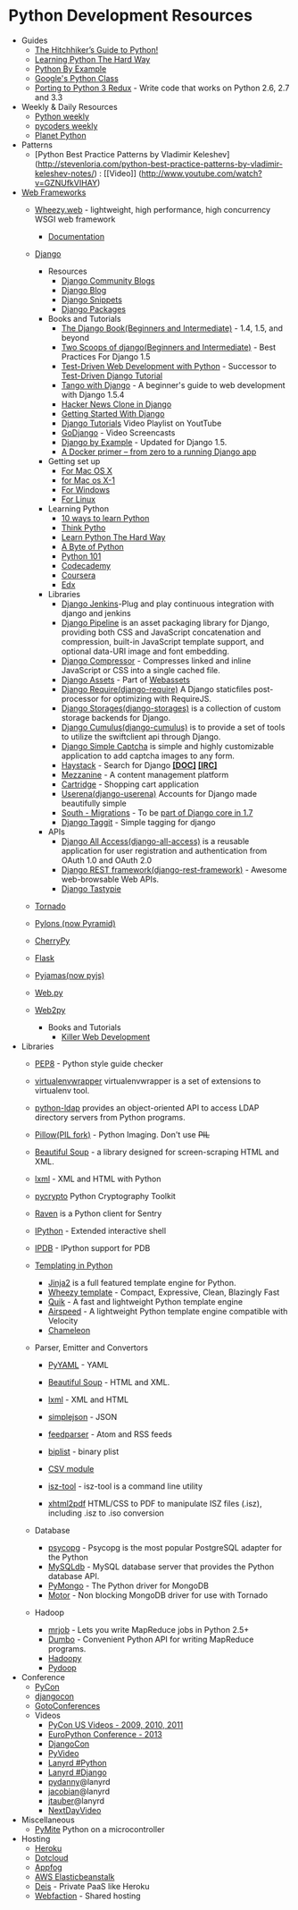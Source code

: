 Python Development Resources
============================

+ Guides
    + [The Hitchhiker’s Guide to Python!](http://docs.python-guide.org/)
    + [Learning Python The Hard Way](http://learnpythonthehardway.org/book/)
    + [Python By Example](http://www.lightbird.net/py-by-example/)
    + [Google's Python Class](https://developers.google.com/edu/python/?csw=1)
    + [Porting to Python 3 Redux](http://lucumr.pocoo.org/2013/5/21/porting-to-python-3-redux/) - 
      Write code that works on Python 2.6, 2.7 and 3.3
+ Weekly & Daily Resources
    + [Python weekly](http://www.pythonweekly.com/)
    + [pycoders weekly](http://www.pycoders.com/)
    + [Planet Python](http://planet.python.org/)
+ Patterns
    + [Python Best Practice Patterns by Vladimir Keleshev]
    (http://stevenloria.com/python-best-practice-patterns-by-vladimir-keleshev-notes/) :
     [[Video]] (http://www.youtube.com/watch?v=GZNUfkVIHAY)
+ [Web Frameworks](https://wiki.python.org/moin/WebFrameworks)
    + [Wheezy.web](https://bitbucket.org/akorn/wheezy.web/) -  lightweight, high performance, high concurrency WSGI web framework
        + [Documentation](http://wheezyweb.readthedocs.org/en/latest/)
    + [Django](https://www.djangoproject.com/)
        + Resources
            + [Django Community Blogs](https://www.djangoproject.com/community/blogs/)
            + [Django Blog](https://www.djangoproject.com/weblog/)
            + [Django Snippets](https://djangosnippets.org/snippets/)
            + [Django Packages](https://www.djangopackages.com/)
        + Books and Tutorials
            + [The Django Book(Beginners and Intermediate)](http://www.djangobook.com/) -  1.4, 1.5, and beyond
            + [Two Scoops of django(Beginners and Intermediate)](http://django.2scoops.org/) - Best Practices For Django 1.5
            + [Test-Driven Web Development with Python](http://www.obeythetestinggoat.com/pages/book.html) - Successor to [Test-Driven Django Tutorial](http://www.tdd-django-tutorial.com/)
            + [Tango with Django](http://www.tangowithdjango.com) - A beginner's guide to web development with Django 1.5.4
            + [Hacker News Clone in Django](http://arunrocks.com/building-a-hacker-news-clone-in-django-part-1/)
            + [Getting Started With Django](http://gettingstartedwithdjango.com/)
            + [Django Tutorials](http://www.youtube.com/playlist?list=PLQVvvaa0QuDcTDEowl-b5nQlaDaD82r_s)
            Video Playlist on YoutTube
            + [GoDjango](https://godjango.com/) - Video Screencasts
            + [Django by Example](http://lightbird.net/dbe2/) - Updated for Django 1.5.
            + [A Docker primer – from zero to a running Django app](http://ochronus.com/docker-primer-django/)
        + Getting set up
            + [For Mac OS X](http://docs.python-guide.org/en/latest/starting/install/osx/)
            + [for Mac os X-1](https://leigh-sheneman.squarespace.com/blog/2014/5/19/easy-python-setup-for-a-mac)
            + [For Windows](http://docs.python-guide.org/en/latest/starting/install/win/)
            + [For Linux](http://docs.python-guide.org/en/latest/starting/install/linux/)
        + Learning Python
            + [10 ways to learn Python](http://codecondo.com/10-ways-to-learn-python/)
            + [Think Pytho](http://www.greenteapress.com/thinkpython/html/)
            + [Learn Python The Hard Way](http://learnpythonthehardway.org/)
            + [A Byte of Python](http://www.swaroopch.com/notes/python/)
            + [Python 101](http://www.rexx.com/~dkuhlman/python_101/python_101.html) 
            + [Codecademy](http://www.codecademy.com/tracks/python)
            + [Coursera](https://www.coursera.org/courses?search=python)
            + [Edx](https://www.edx.org/course/mitx/mitx-6-00-1x-introduction-computer-1841#.U5in4IaP8xA)
        + Libraries
            + [Django Jenkins](https://github.com/kmmbvnr/django-jenkins)-Plug and play continuous integration with django and jenkins
            + [Django Pipeline](http://django-pipeline.readthedocs.org/) is an asset packaging library for Django, providing both CSS and JavaScript concatenation and compression, built-in JavaScript template support, and optional data-URI image and font embedding.
            + [Django Compressor](http://django-compressor.readthedocs.org/) - Compresses linked and inline JavaScript or CSS into a single cached file.
            + [Django Assets](http://elsdoerfer.name/docs/django-assets/) - Part of [Webassets](http://elsdoerfer.name/docs/webassets/)
            + [Django Require(django-require)](https://github.com/etianen/django-require) A Django staticfiles post-processor for optimizing with RequireJS.
            + [Django Storages(django-storages)](http://django-storages.readthedocs.org/) is a collection of custom storage backends for Django.
            + [Django Cumulus(django-cumulus)](http://django-cumulus.readthedocs.org/) is to provide a set of tools to utilize the swiftclient api through Django.
            + [Django Simple Captcha](https://github.com/mbi/django-simple-captcha) is simple and highly customizable application to add captcha images to any form.
            + [Haystack](http://haystacksearch.org/) - Search for Django
              **[[DOC]](http://django-haystack.readthedocs.org/)**
              **[[IRC]](irc://irc.freenode.net/haystack)**
            + [Mezzanine](http://mezzanine.jupo.org/) - A content management platform
            + [Cartridge](http://cartridge.jupo.org/) - Shopping cart application
            + [Userena(django-userena)](http://django-userena.org) Accounts for Django made beautifully simple
            + [South - Migrations](http://south.readthedocs.org/en/latest/) - To be [part of Django core in 1.7](https://docs.djangoproject.com/en/dev/releases/1.7/#schema-migrations)
            + [Django Taggit](http://django-taggit.readthedocs.org/) - Simple tagging for django 
        + APIs
            + [Django All Access(django-all-access)](https://django-all-access.readthedocs.org)  is a reusable application for user registration and authentication from OAuth 1.0 and OAuth 2.0
            + [Django REST framework(django-rest-framework)](http://django-rest-framework.org/) - Awesome web-browsable Web APIs.
            + [Django Tastypie](http://django-tastypie.readthedocs.org/en/latest/)
            
    + [Tornado](http://www.tornadoweb.org/)
    + [Pylons (now Pyramid)](http://www.pylonsproject.org/)
    + [CherryPy](http://cherrypy.org/)
    + [Flask](http://flask.pocoo.org/)
    + [Pyjamas(now pyjs)](http://pyjs.org/)
    + [Web.py](http://webpy.org/)
    + [Web2py](http://web2py.com/)
        + Books and Tutorials
            + [Killer Web Development](http://killer-web-development.com/)
+ Libraries
    + [PEP8](https://pypi.python.org/pypi/pep8) - Python style guide checker
    + [virtualenvwrapper](http://virtualenvwrapper.readthedocs.org/en/latest/) virtualenvwrapper is a set of extensions to virtualenv tool. 
    + [python-ldap](http://www.python-ldap.org/) provides an object-oriented API to access LDAP directory servers from Python programs.
    + [Pillow(PIL fork)](http://python-imaging.github.io/) - Python Imaging. Don't use <del>PIL</del>
    + [Beautiful Soup](http://www.crummy.com/software/BeautifulSoup/) - a library designed for screen-scraping HTML and XML.
    + [lxml](http://lxml.de/) - XML and HTML with Python
    + [pycrypto](https://pypi.python.org/pypi/pycrypto) Python Cryptography Toolkit 
    + [Raven](http://raven.readthedocs.org/) is a Python client for Sentry
    + [IPython](http://ipython.org/ipython-doc/stable/interactive/tutorial.html) - Extended interactive shell
    + [IPDB](https://pypi.python.org/pypi/ipdb) - IPython support for PDB
    + [Templating in Python](https://wiki.python.org/moin/Templating)
        + [Jinja2](http://jinja.pocoo.org/docs/) is a full featured template engine for Python.
        + [Wheezy template](https://bitbucket.org/akorn/wheezy.template) - Compact, Expressive, Clean, Blazingly Fast
        + [Quik](https://github.com/avelino/quik) - A fast and lightweight Python template engine
        + [Airspeed](https://github.com/purcell/airspeed) - A lightweight Python template engine compatible with Velocity
        + [Chameleon](http://pagetemplates.org)
      
    + Parser, Emitter and Convertors
        + [PyYAML](http://pyyaml.org/wiki/PyYAML) - YAML
        + [Beautiful Soup](http://www.crummy.com/software/BeautifulSoup/) - HTML and XML.
        + [lxml](http://lxml.de/) - XML and HTML
      
        + [simplejson](http://simplejson.readthedocs.org/) - JSON
        + [feedparser](http://pythonhosted.org/feedparser/) - Atom and RSS feeds
        + [biplist](https://bitbucket.org/wooster/biplist) - binary plist
        + [CSV module](http://www.pythonforbeginners.com/systems-programming/using-the-csv-module-in-python/)
        + [isz-tool](https://github.com/oserres/isz-tool) - isz-tool is a command line utility 
        + [xhtml2pdf](http://www.xhtml2pdf.com) HTML/CSS to PDF
to manipulate ISZ files (.isz), including .isz to .iso conversion
    + Database
        + [psycopg](http://initd.org/psycopg/) - Psycopg is the most popular PostgreSQL adapter for the Python
        + [MySQLdb](http://mysql-python.sourceforge.net/MySQLdb.html) - MySQL database server that provides the Python database API.
        + [PyMongo](https://github.com/mongodb/mongo-python-driver) - The Python driver for MongoDB
        + [Motor](https://github.com/mongodb/motor/) - Non blocking MongoDB driver for use with Tornado
    + Hadoop
        + [mrjob](http://pythonhosted.org/mrjob/) - Lets you write MapReduce jobs in Python 2.5+
        + [Dumbo](http://klbostee.github.io/dumbo/) - Convenient Python API for writing MapReduce programs.
        + [Hadoopy](http://www.hadoopy.com/en/latest/)
        + [Pydoop](http://pydoop.sourceforge.net/docs/)
+ Conference
    + [PyCon](http://pycon.org/)
    + [djangocon](http://www.djangocon.us/)
    + [GotoConferences](http://gotocon.com/)
    + Videos
        + [PyCon US Videos - 2009, 2010, 2011](http://blip.tv/pycon-us-videos-2009-2010-2011)
        + [EuroPython Conference - 2013](https://www.youtube.com/user/PythonItalia)
        + [DjangoCon](http://blip.tv/djangocon)
        + [PyVideo](http://pyvideo.org/)
        + [Lanyrd #Python](http://lanyrd.com/topics/python/)
        + [Lanyrd #Django](http://lanyrd.com/topics/django/)
        + [pydanny](http://lanyrd.com/profile/pydanny/)@lanyrd
        + [jacobian](http://lanyrd.com/profile/jacobian/)@lanyrd
        + [jtauber](http://lanyrd.com/profile/jtauber/)@lanyrd
        + [NextDayVideo](http://www.youtube.com/user/NextDayVideo)
+ Miscellaneous
    + [PyMite](https://wiki.python.org/moin/PyMite) Python on a microcontroller
+ Hosting
    + [Heroku](https://devcenter.heroku.com/articles/getting-started-with-python)
    + [Dotcloud](http://docs.dotcloud.com/services/python/)
    + [Appfog](https://docs.appfog.com/languages/python)
    + [AWS Elasticbeanstalk](http://docs.aws.amazon.com/elasticbeanstalk/latest/dg/create_deploy_Python.html)
    + [Deis](http://deis.io/) - Private PaaS like Heroku
    + [Webfaction](https://www.webfaction.com/) - Shared hosting

